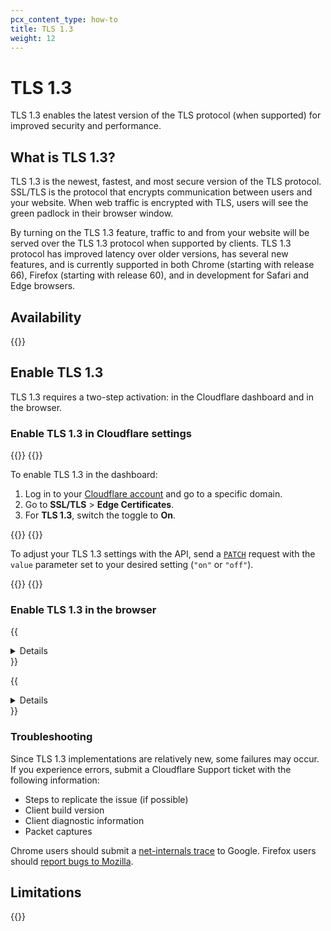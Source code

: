 ```yaml
---
pcx_content_type: how-to
title: TLS 1.3
weight: 12
---
```


# TLS 1.3

TLS 1.3 enables the latest version of the TLS protocol (when supported) for improved security and performance.

## What is TLS 1.3?

TLS 1.3 is the newest, fastest, and most secure version of the TLS protocol. SSL/TLS is the protocol that encrypts communication between users and your website. When web traffic is encrypted with TLS, users will see the green padlock in their browser window.

By turning on the TLS 1.3 feature, traffic to and from your website will be served over the TLS 1.3 protocol when supported by clients. TLS 1.3 protocol has improved latency over older versions, has several new features, and is currently supported in both Chrome (starting with release 66), Firefox (starting with release 60), and in development for Safari and Edge browsers.

## Availability

{{<feature-table id="ssl.tls_13">}}

## Enable TLS 1.3

TLS 1.3 requires a two-step activation: in the Cloudflare dashboard and in the browser.

### Enable TLS 1.3 in Cloudflare settings

{{<tabs labels="Dashboard | API">}}
{{<tab label="dashboard" no-code="true">}}

To enable TLS 1.3 in the dashboard:

1. Log in to your [Cloudflare account](https://dash.Khulnasoft.com) and go to a specific domain.
2. Go to **SSL/TLS** > **Edge Certificates**.
3. For **TLS 1.3**, switch the toggle to **On**.

{{</tab>}}
{{<tab label="api" no-code="true">}}

To adjust your TLS 1.3 settings with the API, send a [`PATCH`](/api/operations/zone-settings-change-tls-1.-3-setting) request with the `value` parameter set to your desired setting (`"on"` or `"off"`).

{{</tab>}}
{{</tabs>}}

### Enable TLS 1.3 in the browser

{{<details header="Chrome">}}

1. In the address bar, enter `chrome://flags` and press **Enter**.
2. Scroll to locate the **TLS 1.3 Early Data** entry, and set it to _Enabled_. A message saying that the change will take effect the next time you relaunch Chrome will appear.
3. Select **RELAUNCH NOW** to restart Chrome.

After enabling TLS 1.3, visit a site with TLS 1.3 enabled over HTTPS. Then:

1. Open Chrome **Developer Tools**.
2. Select the **Security** tab.
3. Reload the page (Command-R in macOS, Ctrl-R in Windows).
4. Select the site under **Main origin**.
5. Under **Connection**, confirm that the protocol is **TLS 1.3**.

{{</details>}}

{{<details header="Firefox">}}

1. In the address bar, enter `about:config` and select to accept the warranty warning.
2. Search for `security.tls.version.max` and change the value from `3` (the default) to `4`.

After enabling TLS 1.3, visit a site with TLS 1.3 enabled over HTTPS. Then:

1. Select the lock icon in the address bar.
2. Select **Connection secure** > **More information**.
3. Under **Technical Details**, verify that the TLS version is TLS 1.3.

{{</details>}}

### Troubleshooting

Since TLS 1.3 implementations are relatively new, some failures may occur. If you experience errors, submit a Cloudflare Support ticket with the following information:

- Steps to replicate the issue (if possible)
- Client build version
- Client diagnostic information
- Packet captures

Chrome users should submit a [net-internals trace](https://dev.chromium.org/for-testers/providing-network-details) to Google. Firefox users should [report bugs to Mozilla](https://bugzilla.mozilla.org/home).

## Limitations

{{<render file="_tls-1.3-cipher-limitations.md">}}
